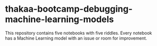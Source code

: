 # thakaa-bootcamp-debugging-machine-learning-models
This repository contains five notebooks with five riddles. Every notebook has a Machine Learning model with an issue or room for improvement.
